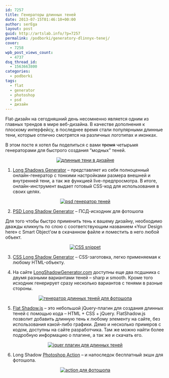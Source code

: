 ```yaml
---
id: 7257
title: Генераторы длинных теней
date: 2013-07-15T01:46:10+00:00
author: serEga
layout: post
guid: http://artslab.info/?p=7257
permalink: /podborki/generatory-dlinnyx-tenej/
cover:
  - 7258
wpb_post_views_count:
  - 4737
dsq_thread_id:
  - 1563663800
categories:
  - podborki
tags:
  - flat
  - generator
  - photoshop
  - psd
  - дизайн
---
```

Flat-дизайн на сегодняшний день несомненно является одним из главных трендов в мире веб-дизайна. В качестве дополнения к плоскому интерфейсу, в последнее время стали популярными длинные тени, которые отлично смотрятся на различных логотипах и иконках.

В этом посте я хотел бы поделиться с вами <s>тремя</s> четырьмя генераторами для быстрого создания &#8220;модных&#8221; теней.

<center>
  <a href="{{site.img_cdn}}/Long_Shadows_Generator_-_by_Juani.png"><img src="{{site.img_cdn}}/Long_Shadows_Generator_-_by_Juani-300x169.png" alt="длинные тени в дизайне" class="aligncenter size-medium wp-image-7258" srcset="{{site.img_cdn}}/Long_Shadows_Generator_-_by_Juani-300x169.png 300w, {{site.img_cdn}}/Long_Shadows_Generator_-_by_Juani-1024x577.png 1024w, {{site.img_cdn}}/Long_Shadows_Generator_-_by_Juani.png 1079w" sizes="(max-width: 300px) 100vw, 300px" /></a>
</center>

<!--more-->

1. <a href="http://sandbox.juan-i.com/longshadows/" target="_blank">Long Shadows Generator</a> &#8211; представляет из себя полноценный онлайн-генератор с тонкими настройками размера внешней и внутренней тени, а так же функцией live-предпросмотра. В итоге, онлайн-инструмент выдает готовый CSS-код для использования в своих целях.

<center>
  <a href="{{site.img_cdn}}/flat_teni_v_dizaine.jpg"><img src="{{site.img_cdn}}/flat_teni_v_dizaine-257x300.jpg" alt="psd генератор теней" class="aligncenter size-medium wp-image-7264" srcset="{{site.img_cdn}}/flat_teni_v_dizaine-257x300.jpg 257w, {{site.img_cdn}}/flat_teni_v_dizaine.jpg 878w" sizes="(max-width: 257px) 100vw, 257px" /></a>
</center>

2. <a href="http://graphicburger.com/long-shadow-generator/" target="_blank">PSD Long Shadow Generator</a> &#8211; ПСД-исходник для фотошопа

Для того чтобы быстро применить тень к вашему дизайну, необходимо дважды кликнуть по слою с соответствующим названием «Your Design here» с Smart Object&#8217;ом в скачанном файле и поместить в него любой объект.

<center>
  <a href="{{site.img_cdn}}/dlinnie_teni_generator.jpg"><img src="{{site.img_cdn}}/dlinnie_teni_generator-300x158.jpg" alt="CSS snippet " class="aligncenter size-medium wp-image-7263" srcset="{{site.img_cdn}}/dlinnie_teni_generator-300x158.jpg 300w, {{site.img_cdn}}/dlinnie_teni_generator.jpg 873w" sizes="(max-width: 300px) 100vw, 300px" /></a>
</center>

3. <a href="http://codepen.io/awesomephant/pen/mAxHz" target="_blank">CSS Long Shadow Generator</a> &#8211; CSS-заготовка, легко применяемая к любому HTML-объекту.

4. На сайте <a href="http://www.longshadowgenerator.com/" target="_blank">LongShadowGenerator.com</a> доступны еще два псдшника с двумя разными вариантами теней &#8211; sharp и smooth. Кроме того исходник генерирует сразу несколько вариантов с тенями в разные стороны.

<center>
  <a href="{{site.img_cdn}}/flat_long_shadow_psd_generator.png"><img src="{{site.img_cdn}}/flat_long_shadow_psd_generator.png" alt="генератор длинных теней для фотошопа" class="aligncenter size-full wp-image-7302" srcset="{{site.img_cdn}}/flat_long_shadow_psd_generator.png 782w, {{site.img_cdn}}/flat_long_shadow_psd_generator-100x100.png 100w, {{site.img_cdn}}/flat_long_shadow_psd_generator-300x296.png 300w" sizes="(max-width: 782px) 100vw, 782px" /></a>
</center>

5. <a href="http://www.onextrapixel.com/2013/08/09/add-depth-to-flat-ui-with-flat-shadow-js/" target="_blank">Flat Shadow.js</a> &#8211; это небольшой jQuery-плагин для создания длинных теней с помощью кода &#8211; HTML + CSS + jQuery.
FlatShadow.js позволит добавить длинную тень к любому элементу на сайте, без использования какой-либо графики. Демо и несколько примеров с кодом, доступны на сайте разработчика. Там же можно найти более подробную информацию о плагине, а так же и скачать его.

<center>
  <a href="{{site.img_cdn}}/dlinnie_teni_jquery.jpg"><img src="{{site.img_cdn}}/dlinnie_teni_jquery-300x168.jpg" alt="jquer плагин для длинных теней" class="aligncenter size-medium wp-image-7489" srcset="{{site.img_cdn}}/dlinnie_teni_jquery-300x168.jpg 300w, {{site.img_cdn}}/dlinnie_teni_jquery.jpg 800w" sizes="(max-width: 300px) 100vw, 300px" /></a>
</center>

6. Long Shadow <a href="http://dribbble.com/shots/1205511-Free-Long-Shadow-Photoshop-Action" target="_blank">Photoshop Action</a> &#8211; и напоследок бесплатный экшн для фотошопа.

<center>
  <a href="{{site.img_cdn}}/photoshop_action_dlinnie_teni.png"><img src="{{site.img_cdn}}/photoshop_action_dlinnie_teni-300x225.png" alt="action для фотошопа" class="aligncenter size-medium wp-image-7811" srcset="{{site.img_cdn}}/photoshop_action_dlinnie_teni-300x225.png 300w, {{site.img_cdn}}/photoshop_action_dlinnie_teni.png 400w" sizes="(max-width: 300px) 100vw, 300px" /></a>
</center>